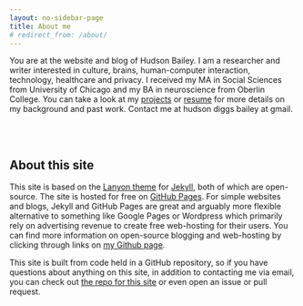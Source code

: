 ```yaml
---
layout: no-sidebar-page
title: About me
# redirect_from: /about/
---
```

You are at the website and blog of Hudson Bailey. I am a researcher and writer interested in culture, brains, human-computer interaction, technology, healthcare and privacy. I received my MA in Social Sciences from University of Chicago and my BA in neuroscience from Oberlin College. You can take a look at my [projects](/projects) or [resume](/resume) for more details on my background and past work<!---, or check out my [writing](/blog)--->. Contact me at hudson diggs bailey at gmail.

<br><br>

## About this site

This site is based on the [Lanyon theme](http://lanyon.getpoole.com) for [Jekyll](http://jekyllrb.com), both of which are open-source. The site is hosted for free on [GitHub Pages](https://pages.github.com). For simple websites and blogs, Jekyll and GitHub Pages are great and arguably more flexible alternative to something like Google Pages or Wordpress which primarily rely on advertising revenue to create free web-hosting for their users. You can find more information on open-source blogging and web-hosting by clicking through links on [my Github page](https://github.com/hdbhdb/).

This site is built from code held in a GitHub repository, so if you have questions about anything on this site, in addition to contacting me via email, you can check out [the repo for this site](https://github.com/hdbhdb/hdbhdb.github.io) or even open an issue or pull request.

